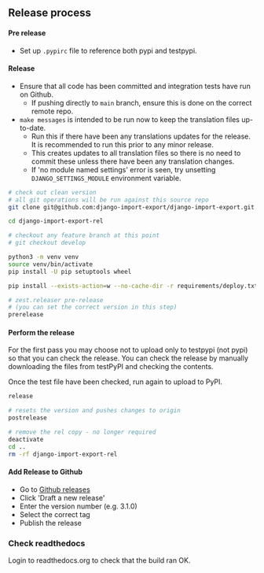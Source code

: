 ## Release process

#### Pre release

- Set up `.pypirc` file to reference both pypi and testpypi.

#### Release

- Ensure that all code has been committed and integration tests have run on Github.
  - If pushing directly to `main` branch, ensure this is done on the correct remote repo.
- `make messages` is intended to be run now to keep the translation files up-to-date.
  - Run this if there have been any translations updates for the release.  It is recommended to run this prior to any minor release.
  - This creates updates to all translation files so there is no need to commit these unless there have been any translation changes.
  - If 'no module named settings' error is seen, try unsetting `DJANGO_SETTINGS_MODULE` environment variable.

```bash
# check out clean version
# all git operations will be run against this source repo
git clone git@github.com:django-import-export/django-import-export.git django-import-export-rel

cd django-import-export-rel

# checkout any feature branch at this point
# git checkout develop

python3 -m venv venv
source venv/bin/activate
pip install -U pip setuptools wheel

pip install --exists-action=w --no-cache-dir -r requirements/deploy.txt

# zest.releaser pre-release
# (you can set the correct version in this step)
prerelease
```

#### Perform the release

For the first pass you may choose not to upload only to testpypi (not pypi) so that you can check the release. You can check the release by manually downloading the files from testPyPI and checking the contents.

Once the test file have been checked, run again to upload to PyPI.

```bash
release

# resets the version and pushes changes to origin
postrelease

# remove the rel copy - no longer required
deactivate
cd ..
rm -rf django-import-export-rel
```

#### Add Release to Github

- Go to [Github releases](https://github.com/django-import-export/django-import-export/releases)
- Click 'Draft a new release'
- Enter the version number (e.g. 3.1.0)
- Select the correct tag
- Publish the release

### Check readthedocs

Login to readthedocs.org to check that the build ran OK.
